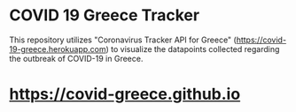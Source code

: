 # COVID 19 Greece Tracker

This repository utilizes "Coronavirus Tracker API for Greece" (https://covid-19-greece.herokuapp.com) to visualize the datapoints collected regarding the outbreak of COVID-19 in Greece.

# https://covid-greece.github.io
